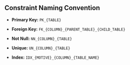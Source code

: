 ## Constraint Naming Convention

- **Primary Key:** `PK_{TABLE}`

- **Foreign Key:** `FK_{COLUMN}_{PARENT_TABLE}_{CHILD_TABLE}`

- **Not Null:** `NN_{COLUMN}_{TABLE}`

- **Unique:** `UN_{COLUMN}_{TABLE}`

- **Index:** `IDX_{MOTIVE}_{COLUMN}_{TABLE_NAME}`
